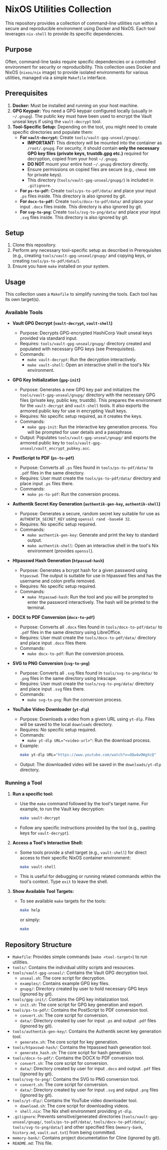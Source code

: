 # NixOS Utilities Collection

This repository provides a collection of command-line utilities run within a secure and reproducible environment using Docker and NixOS. Each tool leverages `nix-shell` to provide its specific dependencies.

## Purpose

Often, command-line tasks require specific dependencies or a controlled environment for security or reproducibility. This collection uses Docker and NixOS (`nixos/nix` image) to provide isolated environments for various utilities, managed via a simple `Makefile` interface.

## Prerequisites

1.  **Docker:** Must be installed and running on your host machine.
2.  **GPG Keypair:** You need a GPG keypair configured locally (usually in `~/.gnupg`). The public key must have been used to encrypt the Vault unseal keys if using the `vault-decrypt` tool.
3.  **Tool-Specific Setup:** Depending on the tool, you might need to create specific directories and populate them:
    *   **For `vault-decrypt`:** Create `tools/vault-gpg-unseal/gnupg/`.
        *   **IMPORTANT:** This directory will be mounted into the container as `/root/.gnupg`. For security, it should contain **only the necessary GPG key files (private keys, trustdb.gpg etc.)** required for decryption, copied from your host `~/.gnupg`.
        *   **DO NOT** mount your entire host `~/.gnupg` directory directly.
        *   Ensure permissions on copied files are secure (e.g., `chmod 600` for private keys).
        *   This directory (`tools/vault-gpg-unseal/gnupg/`) is included in `.gitignore`.
    *   **For `ps-to-pdf`:** Create `tools/ps-to-pdf/data/` and place your input `.ps` files inside. This directory is also ignored by git.
    *   **For `docx-to-pdf`:** Create `tools/docx-to-pdf/data/` and place your input `.docx` files inside. This directory is also ignored by git.
    *   **For `svg-to-png`:** Create `tools/svg-to-png/data/` and place your input `.svg` files inside. This directory is also ignored by git.

## Setup

1.  Clone this repository.
2.  Perform any necessary tool-specific setup as described in Prerequisites (e.g., creating `tools/vault-gpg-unseal/gnupg/` and copying keys, or creating `tools/ps-to-pdf/data/`).
3.  Ensure you have `make` installed on your system.

## Usage

This collection uses a `Makefile` to simplify running the tools. Each tool has its own target(s).

### Available Tools

*   **Vault GPG Decrypt (`vault-decrypt`, `vault-shell`)**
    *   Purpose: Decrypts GPG-encrypted HashiCorp Vault unseal keys provided via standard input.
    *   Requires: `tools/vault-gpg-unseal/gnupg/` directory created and populated with necessary GPG keys (see Prerequisites).
    *   Commands:
        *   `make vault-decrypt`: Run the decryption interactively.
        *   `make vault-shell`: Open an interactive shell in the tool's Nix environment.

*   **GPG Key Initialization (`gpg-init`)**
    *   Purpose: Generates a new GPG key pair and initializes the `tools/vault-gpg-unseal/gnupg/` directory with the necessary GPG files (private key, public key, trustdb). This prepares the environment for the `vault-decrypt` and `vault-shell` tools. It also exports the armored public key for use in encrypting Vault keys.
    *   Requires: No specific setup required, as it creates the keys.
    *   Commands:
        *   `make gpg-init`: Run the interactive key generation process. You will be prompted for user details and a passphrase.
    *   Output: Populates `tools/vault-gpg-unseal/gnupg/` and exports the armored public key to `tools/vault-gpg-unseal/vault_encrypt_pubkey.asc`.

*   **PostScript to PDF (`ps-to-pdf`)**
    *   Purpose: Converts all `.ps` files found in `tools/ps-to-pdf/data/` to `.pdf` files in the same directory.
    *   Requires: User must create the `tools/ps-to-pdf/data/` directory and place input `.ps` files there.
    *   Commands:
        *   `make ps-to-pdf`: Run the conversion process.

*   **Authentik Secret Key Generation (`authentik-gen-key`, `authentik-shell`)**
    *   Purpose: Generates a secure, random secret key suitable for use as `AUTHENTIK_SECRET_KEY` using `openssl rand -base64 32`.
    *   Requires: No specific setup required.
    *   Commands:
        *   `make authentik-gen-key`: Generate and print the key to standard output.
        *   `make authentik-shell`: Open an interactive shell in the tool's Nix environment (provides `openssl`).

*   **Htpasswd Hash Generation (`htpasswd-hash`)**
    *   Purpose: Generates a bcrypt hash for a given password using `htpasswd`. The output is suitable for use in htpasswd files and has the username and colon prefix removed.
    *   Requires: No specific setup required.
    *   Commands:
        *   `make htpasswd-hash`: Run the tool and you will be prompted to enter the password interactively. The hash will be printed to the terminal.

*   **DOCX to PDF Conversion (`docx-to-pdf`)**
    *   Purpose: Converts all `.docx` files found in `tools/docx-to-pdf/data/` to `.pdf` files in the same directory using LibreOffice.
    *   Requires: User must create the `tools/docx-to-pdf/data/` directory and place input `.docx` files there.
    *   Commands:
        *   `make docx-to-pdf`: Run the conversion process.

*   **SVG to PNG Conversion (`svg-to-png`)**
    *   Purpose: Converts all `.svg` files found in `tools/svg-to-png/data/` to `.png` files in the same directory using Inkscape.
    *   Requires: User must create the `tools/svg-to-png/data/` directory and place input `.svg` files there.
    *   Commands:
        *   `make svg-to-png`: Run the conversion process.

*   **YouTube Video Downloader (`yt-dlp`)**
    *   Purpose: Downloads a video from a given URL using `yt-dlp`. Files will be saved to the local `downloads` directory.
    *   Requires: No specific setup required.
    *   Commands:
        *   `make yt-dlp URL="<video-url>"`: Run the download process.
    *   Example:
        ```bash
        make yt-dlp URL="https://www.youtube.com/watch?v=dQw4w9WgXcQ"
        ```
    *   Output: The downloaded video will be saved in the `downloads/yt-dlp` directory.

### Running a Tool

1.  **Run a specific tool:**
    *   Use the `make` command followed by the tool's target name. For example, to run the Vault key decryption:
        ```bash
        make vault-decrypt
        ```
    *   Follow any specific instructions provided by the tool (e.g., pasting keys for `vault-decrypt`).

2.  **Access a Tool's Interactive Shell:**
    *   Some tools provide a shell target (e.g., `vault-shell`) for direct access to their specific NixOS container environment:
        ```bash
        make vault-shell
        ```
    *   This is useful for debugging or running related commands within the tool's context. Type `exit` to leave the shell.

3.  **Show Available Tool Targets:**
    *   To see available `make` targets for the tools:
        ```bash
        make help
        ```
        or simply:
        ```bash
        make
        ```

## Repository Structure

*   `Makefile`: Provides simple commands (`make <tool-target>`) to run utilities.
*   `tools/`: Contains the individual utility scripts and resources.
*   `tools/vault-gpg-unseal/`: Contains the Vault GPG decryption tool.
    *   `unseal.sh`: The core script for decryption.
    *   `examples/`: Contains example GPG key files.
    *   `gnupg/`: Directory created by user to hold necessary GPG keys (ignored by git).
*   `tools/gpg-init/`: Contains the GPG key initialization tool.
    *   `init.sh`: The core script for GPG key generation and export.
*   `tools/ps-to-pdf/`: Contains the PostScript to PDF conversion tool.
    *   `convert.sh`: The core script for conversion.
    *   `data/`: Directory created by user for input `.ps` and output `.pdf` files (ignored by git).
*   `tools/authentik-gen-key/`: Contains the Authentik secret key generation tool.
    *   `generate.sh`: The core script for key generation.
*   `tools/htpasswd-hash/`: Contains the htpasswd hash generation tool.
    *   `generate_hash.sh`: The core script for hash generation.
*   `tools/docx-to-pdf/`: Contains the DOCX to PDF conversion tool.
    *   `convert.sh`: The core script for conversion.
    *   `data/`: Directory created by user for input `.docx` and output `.pdf` files (ignored by git).
*   `tools/svg-to-png/`: Contains the SVG to PNG conversion tool.
    *   `convert.sh`: The core script for conversion.
    *   `data/`: Directory created by user for input `.svg` and output `.png` files (ignored by git).
*   `tools/yt-dlp/`: Contains the YouTube video downloader tool.
    *   `download.sh`: The core script for downloading videos.
    *   `shell.nix`: The Nix shell environment providing `yt-dlp`.
*   `.gitignore`: Prevents sensitive/generated directories (`tools/vault-gpg-unseal/gnupg/`, `tools/ps-to-pdf/data/`, `tools/docx-to-pdf/data/`, `tools/svg-to-png/data/`) and other specified files (`memory-bank`, `history.md`, `vault.out.txt`) from being committed.
*   `memory-bank/`: Contains project documentation for Cline (ignored by git).
*   `README.md`: This file.

